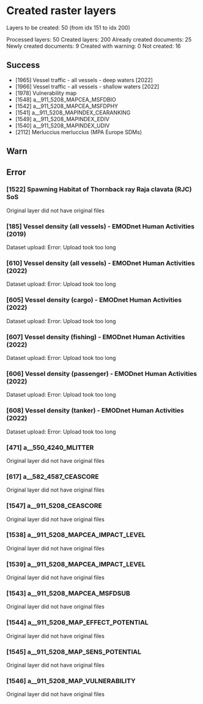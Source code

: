 # Created raster layers

Layers to be created: 50 (from idx 151 to idx 200)

Processed layers: 50
Created layers: 200
Already created documents: 25
Newly created documents: 9
Created with warning: 0
Not created: 16

## Success

- [1965] Vessel traffic -  all vessels - deep waters [2022]
- [1966] Vessel traffic - all vessels - shallow waters [2022]
- [1978] Vulnerability map
- [1548] a__911_5208_MAPCEA_MSFDBIO
- [1542] a__911_5208_MAPCEA_MSFDPHY
- [1541] a__911_5208_MAPINDEX_CEARANKING
- [1549] a__911_5208_MAPINDEX_EDIV
- [1540] a__911_5208_MAPINDEX_UDIV
- [2112] Merluccius merluccius (MPA Europe SDMs)

## Warn

## Error

### [1522] Spawning Habitat of Thornback ray Raja clavata (RJC) SoS

Original layer did not have original files

### [185] Vessel density (all vessels)  - EMODnet Human Activities (2019)

Dataset upload: Error: Upload took too long

### [610] Vessel density (all vessels) - EMODnet Human Activities (2022)

Dataset upload: Error: Upload took too long

### [605] Vessel density (cargo) - EMODnet Human Activities (2022)

Dataset upload: Error: Upload took too long

### [607] Vessel density (fishing) - EMODnet Human Activities (2022)

Dataset upload: Error: Upload took too long

### [606] Vessel density (passenger)  - EMODnet Human Activities (2022)

Dataset upload: Error: Upload took too long

### [608] Vessel density (tanker) - EMODnet Human Activities (2022)

Dataset upload: Error: Upload took too long

### [471] a__550_4240_MLITTER

Original layer did not have original files

### [617] a__582_4587_CEASCORE

Original layer did not have original files

### [1547] a__911_5208_CEASCORE

Original layer did not have original files

### [1538] a__911_5208_MAPCEA_IMPACT_LEVEL

Original layer did not have original files

### [1539] a__911_5208_MAPCEA_IMPACT_LEVEL

Original layer did not have original files

### [1543] a__911_5208_MAPCEA_MSFDSUB

Original layer did not have original files

### [1544] a__911_5208_MAP_EFFECT_POTENTIAL

Original layer did not have original files

### [1545] a__911_5208_MAP_SENS_POTENTIAL

Original layer did not have original files

### [1546] a__911_5208_MAP_VULNERABILITY

Original layer did not have original files
